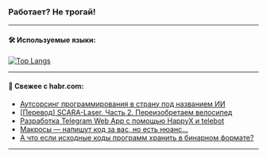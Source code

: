 ### Работает? Не трогай!

---
<!--
#### 🛠️ Technical stack:

![Java](https://img.shields.io/badge/Java-informational?logo=Oracle&style=flat&logoColor=white&color=FF4500)
![Kotlin](https://img.shields.io/badge/Kotlin-informational?logo=Kotlin&style=flat&logoColor=white&color=774D97)
![TS](https://img.shields.io/badge/TypeScript-informational?logo=typeScript&style=flat&logoColor=black&color=017acc)
![Python](https://img.shields.io/badge/Python-informational?logo=Python&style=flat&logoColor=black&color=ffdd54) <br>
![Spring](https://img.shields.io/badge/Spring-informational?logo=Spring&style=flat&logoColor=white&color=6DB33F) 
![SpringBoot](https://img.shields.io/badge/SpringBoot-informational?logo=SpringBoot&style=flat&logoColor=white&color=6DB33F)
![Nest](https://img.shields.io/badge/NestJS-informational?logo=NestJS&style=flat&logoColor=white&color=E0234E) 
![NodeJS](https://img.shields.io/badge/NodeJS-informational?logo=node.js&style=flat&logoColor=white&color=70A760)<br>
![PostgreSQL](https://img.shields.io/badge/PostgreSQL-informational?logo=PostgreSQL&style=flat&logoColor=white&color=DAA520)
![MongoDB](https://img.shields.io/badge/MongoDB-informational?logo=MongoDB&style=flat&logoColor=white&color=870000)
![Apache](https://img.shields.io/badge/Apache-informational?logo=apache&style=flat&logoColor=white&color=f74e28)

___ 
-->

#### 🛠️ Используемые языки:

[![Top Langs](https://github-readme-stats-u2qms2cxw-advtsettinggmailcoms-projects.vercel.app/api/top-langs/?username=zloylis&langs_count=10&hide_title=true&title_color=e6edf3&size_weight=0.5&count_weight=0.5&layout=compact&hide_progress=true&hide_border=true&theme=dracula)](https://github.com/zloylis)

<!---


####  :octocat:&nbsp;&nbsp; Статистика:

![GitHub stats](https://github-readme-stats-u2qms2cxw-advtsettinggmailcoms-projects.vercel.app/api?username=zloylis&show_icons=true&hide_border=true&theme=dracula&title_color=e6edf3&include_all_commits=true&count_private=true&hide_rank=false&hide_title=true&rank_icon=github)
-->
---

#### 💬 Свежее с habr.com:

<!-- BLOG-POST-LIST:START -->
- [Аутсорсинг программирования в страну под названием ИИ](https://habr.com/ru/articles/826494/?utm_source=habrahabr&utm_medium=rss&utm_campaign=826494)
- [[Перевод] SCARA-Laser. Часть 2. Переизобретаем велосипед](https://habr.com/ru/articles/826470/?utm_source=habrahabr&utm_medium=rss&utm_campaign=826470)
- [Разработка Telegram Web App с помощью HappyX и telebot](https://habr.com/ru/articles/826466/?utm_source=habrahabr&utm_medium=rss&utm_campaign=826466)
- [Макросы — напишут код за вас, но есть нюанс…](https://habr.com/ru/companies/kts/articles/826418/?utm_source=habrahabr&utm_medium=rss&utm_campaign=826418)
- [А что если исходные коды программ хранить в бинарном формате?](https://habr.com/ru/companies/karuna/articles/823710/?utm_source=habrahabr&utm_medium=rss&utm_campaign=823710)
<!-- BLOG-POST-LIST:END -->

---
